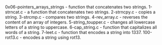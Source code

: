 0x06-pointers_arrays_strings - function that concatenates two strings.
1-strncat.c - a function that concatenates two strings.
2-strncpy.c - copies a string.
3-strcmp.c - compares two strings.
4-rev_array.c - reverses the content of an array of integers.
5-string_toupper.c - changes all lowercase letters of a string to uppercase.
6-cap_string.c - function that capitalizes all words of a string.
7-leet.c - function that encodes a string into 1337.
100-rot13.c - encodes a string using rot13.